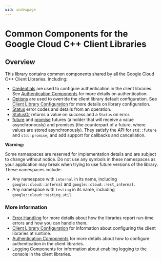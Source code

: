 ```yaml
---
uid: indexpage
---
```


# Common Components for the Google Cloud C++ Client Libraries


## Overview

This library contains common components shared by all the Google Cloud C++ Client Libraries. Including:


- [Credentials](xref:classgoogle_1_1cloud_1_1Credentials) are used to configure authentication in the client libraries. See [Authentication Components](xref:group__guac) for more details on authentication.
- [Options](xref:classgoogle_1_1cloud_1_1Options) are used to override the client library default configuration. See [Client Library Configuration](xref:group__options) for more details on library configuration.
- [Status](xref:classgoogle_1_1cloud_1_1Status) error codes and details from an operation.
- [StatusOr<T>](xref:classgoogle_1_1cloud_1_1StatusOr) returns a value on success and a `Status` on error.
- [future<T>](xref:classgoogle_1_1cloud_1_1future) and [promise<T>](xref:classgoogle_1_1cloud_1_1promise) futures (a holder that will receive a value asynchronously) and promises (the counterpart of a future, where values are stored asynchronously). They satisfy the API for `std::future` and `std::promise`, and add support for callbacks and cancellation.



<aside class="warning"><b>Warning:</b>

Some namespaces are reserved for implementation details and are subject to change without notice. Do not use any symbols in these namespaces as your application may break when trying to use future versions of the library.
These namespaces include:

- Any namespace with `internal` in its name, including `google::cloud::internal` and `google::cloud::rest_internal`.
- Any namespace with `testing` in its name, including `google::cloud::testing_util`. 
</aside>

### More information


- [Error Handling](xref:common-error-handling) for more details about how the libraries report run-time errors and how you can handle them.
- [Client Library Configuration](xref:group__options) for information about configuring the client libraries at runtime.
- [Authentication Components](xref:group__guac) for more details about how to configure authentication in the client libraries.
- [Logging Components](xref:logging) for information about enabling logging to the console in the client libraries. 
